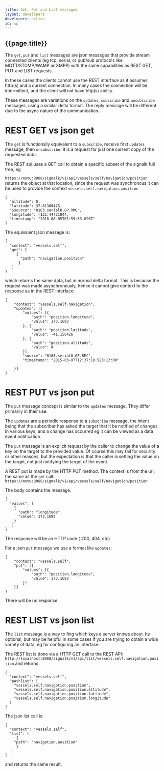 ```yaml
---
title: Get, Put and List messages
layout: developers
developers: active
id: sp
---
```


## {{page.title}}

The `get`, `put` and `list` messages are json messages that provide stream connected clients (eg tcp, serial, or pub/sub protocols like MQTT/STOMP/WAMP or XMPP) with the same capabilities as REST GET, PUT and LIST requests.

In these cases the clients cannot use the REST interface as it assumes http(s) and a current connection. In many cases the connection will be intermittent, and the client will not have http(s) ability.

These messages are variations on the `updates`, `subscribe` and `unsubscribe` messages, using a similar delta format. The reply message will be different due to the async nature of the communication.

REST GET vs json get
====================
The `get` is functionally equivalent to a `subscribe`, receive first `updates` message, then `unsubscribe`. It is a request for just one current copy of the requested data. 

The REST api uses a GET call to obtain a specific subset of the signalk full tree, eg

`https://motu:8080/signalk/v1/api/vessels/self/navigation/position` returns the object at that location, since the request was synchronous it can be used to provide the context `vessels.self.navigation.position`

```
{
  "altitude": 0,
  "latitude": 37.81309475,
  "$source": "0183.serial0.GP.RMC",
  "longitude": -122.44721844,
  "timestamp": "2016-08-05T01:59:33.890Z"
}
```

The equivalent json message is:

```
{
  "context": "vessels.self",
  "get": [
     {
       "path": "navigation.position"
      }
   ]
}
```

which returns the same data, but in normal delta format. This is because the request was made asynchronously, hence it cannot give context to the response as in the REST interface:

```
{
	"context": "vessels.self.navigation",
	"updates": [{
		"values": [{
			"path": "position.longitude",
			"value": 173.1693
		}, {
			"path": "position.latitude",
			"value": -41.156426
		}, {
			"path": "position.altitude",
			"value": 0
		}],
		"source": "0183.serial0.GP.RMC",
		"timestamp": "2015-03-07T12:37:10.523+13:00"

	}]
}
```

REST PUT vs json put
====================
The `put` message concept is similar to the `updates` message. They differ primarily in their use. 

The `updates` are a periodic response to a `subscribe` message, the intent being that the subscriber has asked the target that it be notified of changes in various keys, and a change has occurred eg it can be viewed as a data event notification.

The `put` message is an explicit request by the caller to change the value of a key on the target to the provided value. Of course this may fail for security or other reasons, but the expectation is that the caller is setting the value on the target, not just notifying the target of the event.

A REST put is made by the HTTP PUT method. The context is from the url, the same as the `get` call: 
`https://motu:8080/signalk/v1/api/vessels/self/navigation/position`

The body contains the message.

```
{
  "values": [
	{
	  "path": "longitude",
	  "value": 173.1693
	}
   ]
}
```

The response will be an HTTP code ( 200, 404, etc)

For a json `put` message we use a format like `updates`:

```
{
	"context": "vessels.self",
	"put": [{
		"values": [{
			"path": "position.longitude",
			"value": 173.1693
		}]
	}]
}
```

There will be no response.

REST LIST vs json list
======================
The `list` message is a way to fing which keys a server knows about. Its optional, but may be helpful in some cases if you are trying to obtain a wide variety of data, eg for configuring an interface.

The REST list is done via a HTTP GET call to the REST API:
`http://localhost:8080/signalk/v1/api/list/vessels.self.navigation.position` and returns:

```
{
  "context": "vessels.self",
  "pathlist": [
    "vessels.self.navigation.position",
    "vessels.self.navigation.position.altitude",
    "vessels.self.navigation.position.latitude",
    "vessels.self.navigation.position.longitude"
  ]
}
```

The json list call is:

```
{
  "context": "vessels.self",
  "list": [
     {
	"path": "navigation.position"
     }
   ]
}
```

and returns the same result.
